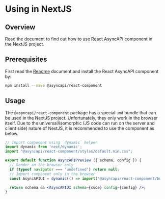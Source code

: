 # Using in NextJS

## Overview

Read the document to find out how to use React AsyncAPI component in the NextJS project.

## Prerequisites

First read the [Readme](../../Readme.md) document  and install the React AsyncAPI component by:

```sh
npm install --save @asyncapi/react-component
```

## Usage

The `@asyncapi/react-component` package has a special `umd` bundle that can be used in the NextJS project. Unfortunately, they only work in the browser itself. Due to the universal/isomorphic (JS code can run on the server and client side) nature of NextJS, it is recommended to use the component as below.

```jsx
// Import component using `dynamic` helper
import dynamic from 'next/dynamic';
import "@asyncapi/react-component/styles/default.min.css";

export default function AsyncAPIPreview ({ schema, config }) {
  // Render on the browser only
  if (typeof navigator === 'undefined') return null;
  // Import component only in the browser
  const AsyncAPIUI = dynamic(() => import('@asyncapi/react-component/bundles/umd/asyncapi-ui.min'));

  return schema && <AsyncAPIUI schema={code} config={config} />;
}
```
